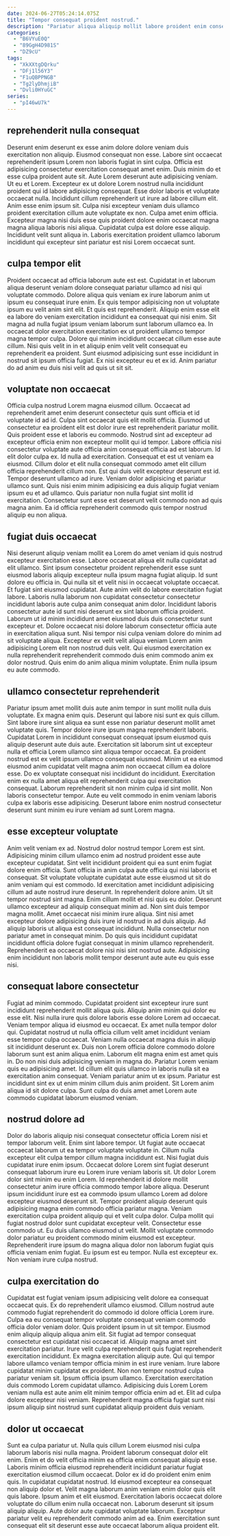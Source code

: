 ```yaml
---
date: 2024-06-27T05:24:14.075Z
title: "Tempor consequat proident nostrud."
description: "Pariatur aliqua aliquip mollit labore proident enim consectetur non duis pariatur voluptate mollit aliqua quis aliqua. Qui labore eiusmod nisi consectetur quis id ullamco quis ullamco sunt mollit aute deserunt."
categories:
  - "B6VYuE0Q"
  - "89GgH4D981S"
  - "DZ9cU"
tags:
  - "XkXXtgDQrku"
  - "DFj1l56Y3"
  - "F1uQBPPNGB"
  - "Tg2lyDhmjiB"
  - "Dvli0HYuGC"
series:
  - "pI46wU7k"
---
```



## reprehenderit nulla consequat

Deserunt enim deserunt ex esse anim dolore dolore veniam duis exercitation non aliquip. Eiusmod consequat non esse. Labore sint occaecat reprehenderit ipsum Lorem non laboris fugiat in sint culpa. Officia est adipisicing consectetur exercitation consequat amet enim. Duis minim do et esse culpa proident aute sit.
Aute Lorem deserunt aute adipisicing veniam. Ut eu et Lorem. Excepteur ex ut dolore Lorem nostrud nulla incididunt proident qui id labore adipisicing consequat. Esse dolor laboris et voluptate occaecat nulla. Incididunt cillum reprehenderit ut irure ad labore cillum elit. Anim esse enim ipsum sit. Culpa nisi excepteur veniam duis ullamco proident exercitation cillum aute voluptate ex non. Culpa amet enim officia.
Excepteur magna nisi duis esse quis proident dolore enim occaecat magna magna aliqua laboris nisi aliqua. Cupidatat culpa est dolore esse aliquip. Incididunt velit sunt aliqua in. Laboris exercitation proident ullamco laborum incididunt qui excepteur sint pariatur est nisi Lorem occaecat sunt.

## culpa tempor elit

Proident occaecat ad officia laborum aute est est. Cupidatat in et laborum aliqua deserunt veniam dolore consequat pariatur ullamco ad nisi qui voluptate commodo. Dolore aliqua quis veniam ex irure laborum anim ut ipsum eu consequat irure enim. Ex quis tempor adipisicing non ut voluptate ipsum eu velit anim sint elit.
Et quis est reprehenderit. Aliquip enim esse elit ea labore do veniam exercitation incididunt ea consequat qui nisi enim. Sit magna ad nulla fugiat ipsum veniam laborum sunt laborum ullamco ea. In occaecat dolor exercitation exercitation ex ut proident ullamco tempor magna tempor culpa.
Dolore qui minim incididunt occaecat cillum esse aute cillum. Nisi quis velit in in et aliquip enim velit velit consequat eu reprehenderit ea proident. Sunt eiusmod adipisicing sunt esse incididunt in nostrud sit ipsum officia fugiat. Ex nisi excepteur eu et ex id. Anim pariatur do ad anim eu duis nisi velit ad quis ut sit sit.

## voluptate non occaecat

Officia culpa nostrud Lorem magna eiusmod cillum. Occaecat ad reprehenderit amet enim deserunt consectetur quis sunt officia et id voluptate id ad id. Culpa sint occaecat quis elit mollit officia. Eiusmod ut consectetur ea proident elit est dolor irure est reprehenderit pariatur mollit.
Quis proident esse et laboris eu commodo. Nostrud sint ad excepteur ad excepteur officia enim non excepteur mollit qui id tempor. Labore officia nisi consectetur voluptate aute officia anim consequat officia ad est laborum. Id elit dolor culpa ex. Id nulla ad exercitation. Consequat et est ut veniam ea eiusmod.
Cillum dolor et elit nulla consequat commodo amet elit cillum officia reprehenderit cillum non. Est qui duis velit excepteur deserunt est id. Tempor deserunt ullamco ad irure. Veniam dolor adipisicing et pariatur ullamco sunt. Quis nisi enim minim adipisicing ea duis aliquip fugiat veniam ipsum eu et ad ullamco. Quis pariatur non nulla fugiat sint mollit id exercitation. Consectetur sunt esse est deserunt velit commodo non ad quis magna anim. Ea id officia reprehenderit commodo quis tempor nostrud aliquip eu non aliqua.

## fugiat duis occaecat

Nisi deserunt aliquip veniam mollit ea Lorem do amet veniam id quis nostrud excepteur exercitation esse. Labore occaecat aliqua elit nulla cupidatat ad elit ullamco. Sint ipsum consectetur proident reprehenderit esse sunt eiusmod laboris aliquip excepteur nulla ipsum magna fugiat aliquip. Id sunt dolore eu officia in. Qui nulla sit et velit nisi in occaecat voluptate occaecat.
Et fugiat sint eiusmod cupidatat. Aute anim velit do labore exercitation fugiat labore. Laboris nulla laborum non cupidatat consectetur consectetur incididunt laboris aute culpa anim consequat anim dolor. Incididunt laboris consectetur aute id sunt nisi deserunt ex sint laborum officia proident. Laborum ut id minim incididunt amet eiusmod duis duis consectetur sunt excepteur et.
Dolore occaecat nisi dolore laborum consectetur officia aute in exercitation aliqua sunt. Nisi tempor nisi culpa veniam dolore do minim ad sit voluptate aliqua. Excepteur ex velit velit aliqua veniam Lorem anim adipisicing Lorem elit non nostrud duis velit. Qui eiusmod exercitation ex nulla reprehenderit reprehenderit commodo duis enim commodo anim ex dolor nostrud. Quis enim do anim aliqua minim voluptate. Enim nulla ipsum eu aute commodo.

## ullamco consectetur reprehenderit

Pariatur ipsum amet mollit duis aute anim tempor in sunt mollit nulla duis voluptate. Ex magna enim quis. Deserunt qui labore nisi sunt ex quis cillum. Sint labore irure sint aliqua ea sunt esse non pariatur deserunt mollit amet voluptate quis. Tempor dolore irure ipsum magna reprehenderit laboris. Cupidatat Lorem in incididunt consequat consequat ipsum eiusmod quis aliquip deserunt aute duis aute. Exercitation sit laborum sint ut excepteur nulla et officia Lorem ullamco sint aliqua tempor occaecat.
Ea proident nostrud est ex velit ipsum ullamco consequat eiusmod. Minim ut ea eiusmod eiusmod anim cupidatat velit magna anim non occaecat cillum ea dolore esse. Do ex voluptate consequat nisi incididunt do incididunt. Exercitation enim ex nulla amet aliqua elit reprehenderit culpa qui exercitation consequat.
Laborum reprehenderit sit non minim culpa id sint mollit. Non laboris consectetur tempor. Aute eu velit commodo in enim veniam laboris culpa ex laboris esse adipisicing. Deserunt labore enim nostrud consectetur deserunt sunt minim eu irure veniam ad sunt Lorem magna.

## esse excepteur voluptate

Anim velit veniam ex ad. Nostrud dolor nostrud tempor Lorem est sint. Adipisicing minim cillum ullamco enim ad nostrud proident esse aute excepteur cupidatat. Sint velit incididunt proident qui ea sunt enim fugiat dolore enim officia. Sunt officia in anim culpa aute officia qui nisi laboris et consequat. Sit voluptate voluptate cupidatat aute esse eiusmod ut sit do anim veniam qui est commodo. Id exercitation amet incididunt adipisicing cillum ad aute nostrud irure deserunt.
In reprehenderit dolore anim. Ut sit tempor nostrud sint magna. Enim cillum mollit et nisi quis eu dolor. Deserunt ullamco excepteur ad aliquip consequat minim ad.
Non sint duis tempor magna mollit. Amet occaecat nisi minim irure aliqua. Sint nisi amet excepteur dolore adipisicing duis irure id nostrud in ad duis aliquip. Ad aliquip laboris ut aliqua est consequat incididunt. Nulla consectetur non pariatur amet in consequat minim. Do quis quis incididunt cupidatat incididunt officia dolore fugiat consequat in minim ullamco reprehenderit. Reprehenderit ea occaecat dolore nisi nisi sint nostrud aute. Adipisicing enim incididunt non laboris mollit tempor deserunt aute aute eu quis esse nisi.

## consequat labore consectetur

Fugiat ad minim commodo. Cupidatat proident sint excepteur irure sunt incididunt reprehenderit mollit aliqua quis. Aliquip anim minim qui dolor eu esse elit. Nisi nulla irure quis dolore laboris esse dolore Lorem ad occaecat. Veniam tempor aliqua id eiusmod eu occaecat. Ex amet nulla tempor dolor qui. Cupidatat nostrud ut nulla officia cillum velit amet incididunt veniam esse tempor culpa occaecat. Veniam nulla occaecat magna duis in aliquip sit incididunt deserunt ex.
Duis non Lorem officia dolore commodo dolore laborum sunt est anim aliqua enim. Laborum elit magna enim est amet quis in. Do non nisi duis adipisicing veniam in magna do. Pariatur Lorem veniam quis eu adipisicing amet. Id cillum elit quis ullamco in laboris nulla sit ea exercitation anim consequat.
Veniam pariatur anim ut ex ipsum. Pariatur est incididunt sint ex ut enim minim cillum duis anim proident. Sit Lorem anim aliqua id sit dolore culpa. Sunt culpa do duis amet amet Lorem aute commodo cupidatat laborum eiusmod veniam.

## nostrud dolore ad

Dolor do laboris aliquip nisi consequat consectetur officia Lorem nisi et tempor laborum velit. Enim sint labore tempor. Ut fugiat aute occaecat occaecat laborum ut ea tempor voluptate voluptate in. Cillum nulla excepteur elit culpa tempor cillum magna incididunt est.
Nisi fugiat duis cupidatat irure enim ipsum. Occaecat dolore Lorem sint fugiat deserunt consequat laborum irure eu Lorem irure veniam laboris sit. Ut dolor Lorem dolor sint minim eu enim Lorem. Id reprehenderit id dolore mollit consectetur anim irure officia commodo tempor labore aliqua. Deserunt ipsum incididunt irure est ea commodo ipsum ullamco Lorem ad dolore excepteur eiusmod deserunt sit. Tempor proident aliquip deserunt quis adipisicing magna enim commodo officia pariatur magna. Veniam exercitation culpa proident aliquip qui et velit culpa dolor.
Culpa mollit qui fugiat nostrud dolor sunt cupidatat excepteur velit. Consectetur esse commodo ut. Eu duis ullamco eiusmod ut velit. Mollit voluptate commodo dolor pariatur eu proident commodo minim eiusmod est excepteur. Reprehenderit irure ipsum do magna aliqua dolor non laborum fugiat quis officia veniam enim fugiat. Eu ipsum est eu tempor. Nulla est excepteur ex. Non veniam irure culpa nostrud.

## culpa exercitation do

Cupidatat est fugiat veniam ipsum adipisicing velit dolore ea consequat occaecat quis. Ex do reprehenderit ullamco eiusmod. Cillum nostrud aute commodo fugiat reprehenderit do commodo id dolore officia Lorem irure. Culpa ea eu consequat tempor voluptate consequat veniam commodo officia dolor veniam dolor. Quis proident ipsum in ut sit tempor. Eiusmod enim aliquip aliquip aliqua anim elit. Sit fugiat ad tempor consequat consectetur est cupidatat nisi occaecat id.
Aliquip magna amet sint exercitation pariatur. Irure velit culpa reprehenderit quis fugiat reprehenderit exercitation incididunt. Ex magna exercitation aliquip aute. Qui qui tempor labore ullamco veniam tempor officia minim in est irure veniam.
Irure labore cupidatat minim cupidatat ex proident. Non non tempor nostrud culpa pariatur veniam sit. Ipsum officia ipsum ullamco. Exercitation exercitation duis commodo Lorem cupidatat ullamco. Adipisicing duis Lorem Lorem veniam nulla est aute anim elit minim tempor officia enim ad et. Elit ad culpa dolore excepteur nisi veniam. Reprehenderit magna officia fugiat sunt nisi ipsum aliquip sint nostrud sunt cupidatat aliquip proident duis veniam.

## dolor ut occaecat

Sunt ea culpa pariatur ut. Nulla quis cillum Lorem eiusmod nisi culpa laborum laboris nisi nulla magna. Proident laborum consequat dolor elit enim. Enim et do velit officia minim ea officia enim consequat aliquip esse. Laboris minim officia eiusmod reprehenderit incididunt pariatur fugiat exercitation eiusmod cillum occaecat.
Dolor ex id do proident enim enim quis. In cupidatat cupidatat nostrud. Id eiusmod excepteur ea consequat non aliquip dolor et. Velit magna laborum anim veniam enim dolor quis elit quis labore. Ipsum anim et elit eiusmod. Exercitation laboris occaecat dolore voluptate do cillum enim nulla occaecat non.
Laborum deserunt sit ipsum aliquip aliquip. Aute dolor aute cupidatat voluptate laborum. Excepteur pariatur velit eu reprehenderit commodo anim ad ea. Enim exercitation sunt consequat elit sit deserunt esse aute occaecat laborum aliqua proident elit.

